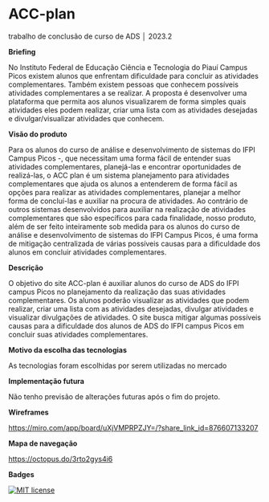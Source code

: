 # ACC-plan
trabalho de conclusão de curso de ADS │ 2023.2

**Briefing**

No Instituto Federal de Educação Ciência e Tecnologia do Piauí Campus Picos existem alunos que enfrentam dificuldade para concluir as atividades complementares. Também existem pessoas que conhecem possíveis atividades complementares a se realizar. A proposta é desenvolver uma plataforma que permita aos alunos visualizarem de forma simples quais atividades eles podem realizar, criar uma lista com as atividades desejadas e divulgar/visualizar atividades que conhecem.

**Visão do produto**

Para os alunos do curso de análise e desenvolvimento de sistemas do IFPI Campus Picos -, que necessitam uma forma fácil de entender suas atividades complementares, planejá-las e encontrar oportunidades de realizá-las, o ACC plan é um sistema planejamento para atividades complementares que ajuda os alunos a entenderem de forma fácil as opções para realizar as atividades complementares, planejar a melhor forma de concluí-las e auxiliar na procura de atividades.
Ao contrário de outros sistemas desenvolvidos para auxiliar na realização de atividades complementares que são específicos para cada finalidade, nosso produto, além de ser feito inteiramente sob medida para os alunos do curso de análise e desenvolvimento de sistemas do IFPI Campus Picos, é uma forma de mitigação centralizada de várias possíveis causas para a dificuldade dos alunos em concluir atividades complementares.

**Descrição**

O objetivo do site ACC-plan é  auxiliar alunos do curso de ADS do IFPI campus Picos no planejamento da realização das suas atividades complementares. Os alunos poderão visualizar as atividades que podem realizar, criar uma lista com as atividades desejadas, divulgar atividades e visualizar divulgações de atividades. O site busca mitigar algumas possíveis causas para a dificuldade dos alunos de ADS do IFPI campus Picos em concluir suas atividades complementares.

**Motivo da escolha das tecnologias**

As tecnologias foram escolhidas por serem utilizadas no mercado

**Implementação futura**

Não tenho previsão de alterações futuras após o fim do projeto.

**Wireframes**

https://miro.com/app/board/uXjVMPRPZJY=/?share_link_id=876607133207

**Mapa de navegação**

https://octopus.do/3rto2gys4i6

**Badges**

[![MIT license](https://img.shields.io/badge/License-MIT-blue.svg)](https://lbesson.mit-license.org/)